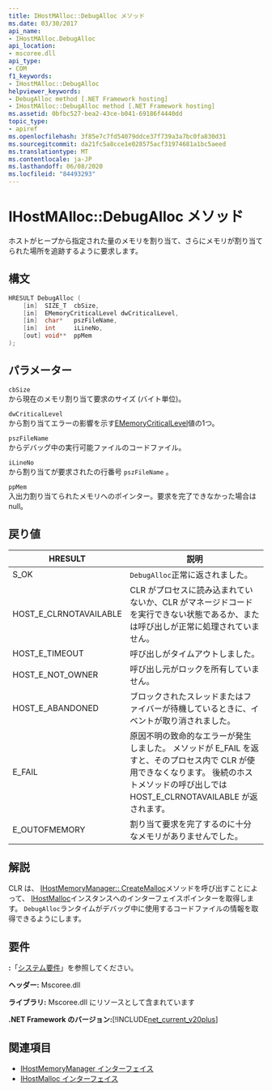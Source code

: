 ```yaml
---
title: IHostMAlloc::DebugAlloc メソッド
ms.date: 03/30/2017
api_name:
- IHostMAlloc.DebugAlloc
api_location:
- mscoree.dll
api_type:
- COM
f1_keywords:
- IHostMAlloc::DebugAlloc
helpviewer_keywords:
- DebugAlloc method [.NET Framework hosting]
- IHostMAlloc::DebugAlloc method [.NET Framework hosting]
ms.assetid: 0bfbc527-bea2-43ce-b041-69186f4440dd
topic_type:
- apiref
ms.openlocfilehash: 3f85e7c7fd54079ddce37f739a3a7bc0fa830d31
ms.sourcegitcommit: da21fc5a8cce1e028575acf31974681a1bc5aeed
ms.translationtype: MT
ms.contentlocale: ja-JP
ms.lasthandoff: 06/08/2020
ms.locfileid: "84493293"
---
```

# <a name="ihostmallocdebugalloc-method"></a>IHostMAlloc::DebugAlloc メソッド
ホストがヒープから指定された量のメモリを割り当て、さらにメモリが割り当てられた場所を追跡するように要求します。  
  
## <a name="syntax"></a>構文  
  
```cpp  
HRESULT DebugAlloc (  
    [in]  SIZE_T  cbSize,
    [in]  EMemoryCriticalLevel dwCriticalLevel,
    [in]  char*   pszFileName,
    [in]  int     iLineNo,
    [out] void**  ppMem  
);  
```  
  
## <a name="parameters"></a>パラメーター  
 `cbSize`  
 から現在のメモリ割り当て要求のサイズ (バイト単位)。  
  
 `dwCriticalLevel`  
 から割り当てエラーの影響を示す[EMemoryCriticalLevel](ememorycriticallevel-enumeration.md)値の1つ。  
  
 `pszFileName`  
 からデバッグ中の実行可能ファイルのコードファイル。  
  
 `iLineNo`  
 から割り当てが要求されたの行番号 `pszFileName` 。  
  
 `ppMem`  
 入出力割り当てられたメモリへのポインター。要求を完了できなかった場合は null。  
  
## <a name="return-value"></a>戻り値  
  
|HRESULT|説明|  
|-------------|-----------------|  
|S_OK|`DebugAlloc`正常に返されました。|  
|HOST_E_CLRNOTAVAILABLE|CLR がプロセスに読み込まれていないか、CLR がマネージドコードを実行できない状態であるか、または呼び出しが正常に処理されていません。|  
|HOST_E_TIMEOUT|呼び出しがタイムアウトしました。|  
|HOST_E_NOT_OWNER|呼び出し元がロックを所有していません。|  
|HOST_E_ABANDONED|ブロックされたスレッドまたはファイバーが待機しているときに、イベントが取り消されました。|  
|E_FAIL|原因不明の致命的なエラーが発生しました。 メソッドが E_FAIL を返すと、そのプロセス内で CLR が使用できなくなります。 後続のホストメソッドの呼び出しでは HOST_E_CLRNOTAVAILABLE が返されます。|  
|E_OUTOFMEMORY|割り当て要求を完了するのに十分なメモリがありませんでした。|  
  
## <a name="remarks"></a>解説  
 CLR は、 [IHostMemoryManager:: CreateMalloc](ihostmemorymanager-createmalloc-method.md)メソッドを呼び出すことによって、 [IHostMalloc](ihostmalloc-interface.md)インスタンスへのインターフェイスポインターを取得します。 `DebugAlloc`ランタイムがデバッグ中に使用するコードファイルの情報を取得できるようにします。  
  
## <a name="requirements"></a>要件  
 **:**「[システム要件](../../get-started/system-requirements.md)」を参照してください。  
  
 **ヘッダー:** Mscoree.dll  
  
 **ライブラリ:** Mscoree.dll にリソースとして含まれています  
  
 **.NET Framework のバージョン:**[!INCLUDE[net_current_v20plus](../../../../includes/net-current-v20plus-md.md)]  
  
## <a name="see-also"></a>関連項目

- [IHostMemoryManager インターフェイス](ihostmemorymanager-interface.md)
- [IHostMalloc インターフェイス](ihostmalloc-interface.md)
